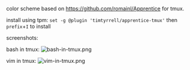 color scheme based on https://github.com/romainl/Apprentice for tmux.

install using tpm:
`set -g @plugin 'timtyrrell/apprentice-tmux'` then `prefix`+`I` to install

screenshots:

bash in tmux:
![bash-in-tmux.png](bash-in-tmux.png)

vim in tmux:
![vim-in-tmux.png](vim-in-tmux.png)
